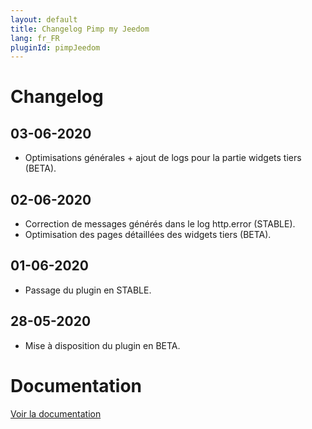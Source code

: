 ```yaml
---
layout: default
title: Changelog Pimp my Jeedom
lang: fr_FR
pluginId: pimpJeedom
---
```


# Changelog

## 03-06-2020

- Optimisations générales + ajout de logs pour la partie widgets tiers (BETA).

## 02-06-2020

- Correction de messages générés dans le log http.error (STABLE).
- Optimisation des pages détaillées des widgets tiers (BETA).

## 01-06-2020

- Passage du plugin en STABLE.

## 28-05-2020

- Mise à disposition du plugin en BETA.

# Documentation

[Voir la documentation]({{site.baseurl}}/{{page.pluginId}}/{{page.lang}})
